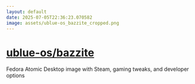 ```yaml
---
layout: default
date: 2025-07-05T22:36:23.070582
image: assets/ublue-os_bazzite_cropped.png
---
```


# [ublue-os/bazzite](https://github.com/ublue-os/bazzite)

Fedora Atomic Desktop image with Steam, gaming tweaks, and developer options
